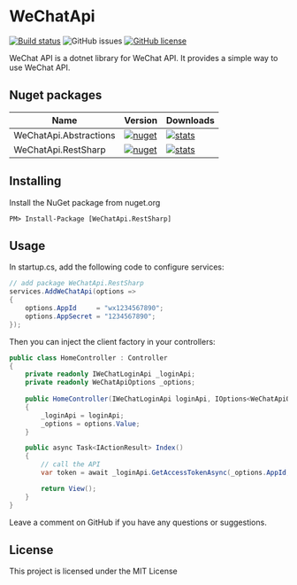 ﻿# WeChatApi
[![Build status](https://ci.appveyor.com/api/projects/status/0demce8dk7f63f0i?svg=true)](https://ci.appveyor.com/project/nepton/wechat-api)
![GitHub issues](https://img.shields.io/github/issues/nepton/wechat-api.svg)
[![GitHub license](https://img.shields.io/badge/license-MIT-blue.svg)](https://github.com/nepton/wechat-api/blob/master/LICENSE)

WeChat API is a dotnet library for WeChat API. It provides a simple way to use WeChat API.

## Nuget packages

| Name                   | Version                                                                                                                       | Downloads                                                                                                                      |
|------------------------|-------------------------------------------------------------------------------------------------------------------------------|--------------------------------------------------------------------------------------------------------------------------------|
| WeChatApi.Abstractions | [![nuget](https://img.shields.io/nuget/v/WeChatApi.Abstractions.svg)](https://www.nuget.org/packages/WeChatApi.Abstractions/) | [![stats](https://img.shields.io/nuget/dt/WeChatApi.Abstractions.svg)](https://www.nuget.org/packages/WeChatApi.Abstractions/) |
| WeChatApi.RestSharp    | [![nuget](https://img.shields.io/nuget/v/WeChatApi.RestSharp.svg)](https://www.nuget.org/packages/WeChatApi.RestSharp/)       | [![stats](https://img.shields.io/nuget/dt/Thingsboard.Net.Flurl.svg)](https://www.nuget.org/packages/Thingsboard.Net.Flurl/)   |

## Installing

Install the NuGet package from nuget.org

```
PM> Install-Package [WeChatApi.RestSharp]
```

## Usage

In startup.cs, add the following code to configure services:

```csharp
// add package WeChatApi.RestSharp
services.AddWeChatApi(options =>
{
    options.AppId     = "wx1234567890";
    options.AppSecret = "1234567890";
});
```

Then you can inject the client factory in your controllers:

```csharp
public class HomeController : Controller
{
    private readonly IWeChatLoginApi _loginApi;
    private readonly WeChatApiOptions _options;
    
    public HomeController(IWeChatLoginApi loginApi, IOptions<WeChatApiOptions> options)
    {
        _loginApi = loginApi;
        _options = options.Value;    
    }

    public async Task<IActionResult> Index()
    {
        // call the API
        var token = await _loginApi.GetAccessTokenAsync(_options.AppId, _options.AppSecret);

        return View();
    }
}
```

Leave a comment on GitHub if you have any questions or suggestions.

## License

This project is licensed under the MIT License
